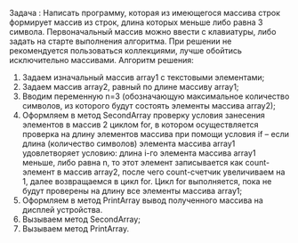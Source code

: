Задача : Написать программу, которая из имеющегося массива строк формирует массив из строк, длина которых меньше либо равна 3 символа. Первоначальный массив можно ввести с клавиатуры, либо задать на старте выполнения алгоритма. При решении не рекомендуется пользоваться коллекциями, лучше обойтись исключительно массивами.
Алгоритм решения:
1.	Задаем изначальный массив array1 с текстовыми элементами;
2.	Задаем массив array2, равный по длине массиву array1;
3.	Вводим переменную n=3 (обозначающую максимальное количество символов, из которого будут состоять элементы массива array2);
4.	Оформляем в метод SecondArray проверку условия занесения элементов в массив 2 циклом for, в котором осуществляется проверка на длину элементов массива при помощи условия if – если длина (количество символов) элемента массива array1 удовлетворяет условию: длина i-го элемента массива array1 меньше, либо равна n, то этот элемент записывается как count-элемент в массив array2, после чего count-счетчик увеличиваем на 1, далее возвращаемся в цикл for. Цикл for выполняется, пока не будут проверены на длину все элементы массива array1;
5.	Оформляем в метод PrintArray вывод полученного массива на дисплей устройства.
6.	Вызываем метод SecondArray;
7.	Вызываем метод PrintArray.